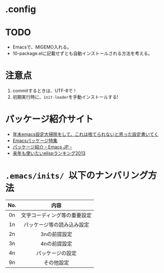 .config
==========

# TODO
* Emacsで、MIGEMO入れる。
* 10-package.elに記載せずとも自動インストールされる方法を考える。

# 注意点
1. commitするときは、UTF-8で！
2. 初期実行時に、```init-loader```を手動インストールする!

# パッケージ紹介サイト
* [年末emacs設定大掃除をして、これは捨てられないと思った設定書いてく](http://shibayu36.hatenablog.com/entry/2012/12/29/001418)
* [Emacsパッケージ特集](http://qiita.com/hottestseason/items/1e8a46ad1ebcf7d0e11c)
* [パッケージ紹介 - Emacs JP -](http://emacs-jp.github.io/packages/)
* [来年も使いたいelispランキング2013](http://qiita.com/l3msh0@github/items/97909d6e2c92af3acc00)

# ```.emacs/inits/ ```以下のナンバリング方法

| No. | 内容                         |
|:---:|:----------------------------:|
| 0n  | 文字コーディング等の重要設定 |
| 1n  | パッケージ等の読み込み設定   |
| 2n  | 3nの前提設定                 |
| 3n  | 4nの前提設定                 |
| 4n  | パッケージの設定             |
| 9n  | その他設定           |